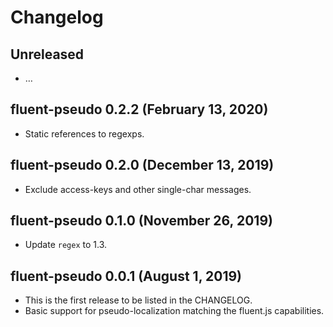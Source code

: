 # Changelog

## Unreleased

  - …

## fluent-pseudo 0.2.2 (February 13, 2020)
  - Static references to regexps.

## fluent-pseudo 0.2.0 (December 13, 2019)
  - Exclude access-keys and other single-char messages.

## fluent-pseudo 0.1.0 (November 26, 2019)
  - Update `regex` to 1.3.

## fluent-pseudo 0.0.1 (August 1, 2019)

  - This is the first release to be listed in the CHANGELOG.
  - Basic support for pseudo-localization matching the fluent.js capabilities.
